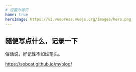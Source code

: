 ```yaml
---
# 设置为首页
home: true
heroImage: https://v2.vuepress.vuejs.org/images/hero.png
---
```


## 随便写点什么，记录一下

俗话说，好记性不如烂笔头。

https://sobcat.github.io/myblog/
